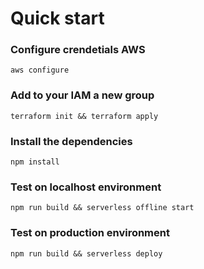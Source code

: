 # Quick start

### Configure crendetials AWS

```aws configure```

### Add to your IAM a new group

```terraform init && terraform apply```

### Install the dependencies

```npm install```

### Test on localhost environment

```npm run build && serverless offline start```

### Test on production environment

```npm run build && serverless deploy```

